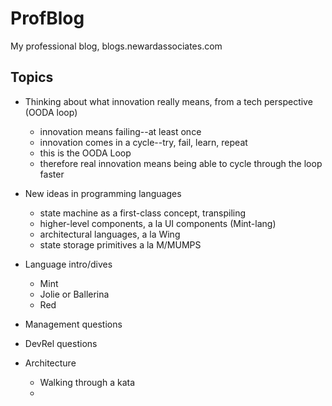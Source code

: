 # ProfBlog
My professional blog, blogs.newardassociates.com

## Topics

* Thinking about what innovation really means, from a tech perspective (OODA loop)

    * innovation means failing--at least once
    * innovation comes in a cycle--try, fail, learn, repeat
    * this is the OODA Loop
    * therefore real innovation means being able to cycle through the loop faster

* New ideas in programming languages

    * state machine as a first-class concept, transpiling
    * higher-level components, a la UI components (Mint-lang)
    * architectural languages, a la Wing
    * state storage primitives a la M/MUMPS

* Language intro/dives

    * Mint
    * Jolie or Ballerina
    * Red

* Management questions

* DevRel questions

* Architecture

    * Walking through a kata
    * 